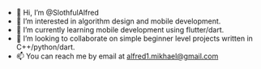 - 👋 Hi, I’m @SlothfulAlfred
- 👀 I’m interested in algorithm design and mobile development. 
- 🌱 I’m currently learning mobile development using flutter/dart. 
- 💞️ I’m looking to collaborate on simple beginner level projects written in C++/python/dart.
- 📫 You can reach me by email at alfred1.mikhael@gmail.com 
